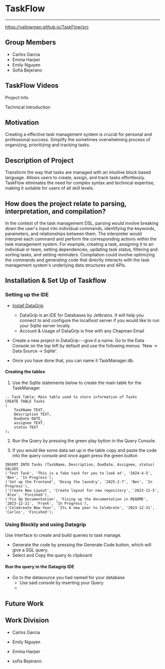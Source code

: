# TaskFlow
------------
https://yallowman.github.io/TaskFlow/src
## Group Members
- Carlos Garcia
- Emma Harper
- Emily Nguyen
- Sofia Bejerano

## TaskFlow Videos
Project Info

Technical Introduction

## Motivation
Creating a effective task management system is crucial for personal and professional success. Simplify the sometimes overwhelming process of organizing, prioritizing and tracking tasks.

## Description of Project
Transform the way that tasks are managed with an intuitive block based language. Allows users to create, assign, and track tasks effortlessly. TaskFlow eliminates the need for complex syntax and technical expertise, making it suitable for users of all skill levels.

## How does the project relate to parsing, interpretation, and compilation?
In the context of the task management DSL, parsing would involve breaking down the user's input into individual commands, identifying the keywords, parameters, and relationships between them. The interpreter would interpret each command and perform the corresponding actions within the task management system. For example, creating a task, assigning it to an individual or team, setting dependencies, updating task status, filtering and sorting tasks, and setting reminders. Compilation could involve optimizing the commands and generating code that directly interacts with the task management system's underlying data structures and APIs.

## Installation & Set Up of Taskflow

### Setting up the IDE

- [Install DataGrip](https://www.jetbrains.com/datagrip/download/)
    - DataGrip is an IDE for Databases by Jetbrains. It will help you connect to and configure the localhost server if you would like to run your Sqlite server locally.
    - Account & Usage of DataGrip is free with any Chapman Email

- Create a new project in DataGrip---give it a name. Go to the Data Console on the top left by default and use the following menus: 'New -> Data Source -> Sqlite'.
- Once you have done that, you can name it TaskManager.db.

#### Creating the tables

1. Use the Sqlite statements below to create the main table for the TaskManager
```sqlite
-- Task Table: Main table used to store information of Tasks
CREATE TABLE Tasks
(
    TaskName TEXT,
    Description TEXT,
    DueDate DATE,
    assignee TEXT,
    status TEXT
);
```
2. Run the Query by pressing the green play bytton in the Query Console.

3. If you would like some data set up in the table copy and paste the code into the query console and once again press the green button 
```sqlite
INSERT INTO Tasks (TaskName, Description, DueDate, Assignee, status) VALUES
('Test Task', 'This is a fake task for you to look at', '2024-4-5', 'Ben', 'In Progress'),
('Set up the Frontend', 'Doing the laundry', '2025-2-7', 'Ben', 'In Progress'),
('Create New Layout', 'Create layout for new repository', '2023-12-5', 'Alex', 'Finished'),
('Fix Up Documentation', 'Fixing up the documentation in README', '2023-12-21', 'Frank', 'In Progress'),
('Celebreate New Year', 'Its A new year to Celebrate', '2023-12-31', 'Carlos', 'Finished');
```

### Using Blockly and using Datagrip
Use Interface to create and build queries to task manage.
  - Generate the code by pressing the Generate Code button, which will give a SQL query.
  - Select and Copy the query to clipboard

#### Run the query in the Datagrip IDE
- Go to the datasource you had named for your database
  - Use said console by inserting your Query
  - 
## Future Work


## Work Division
- Carlos Garcia

- Emily Nguyen

- Emma Harper

- sofia Bejerano
